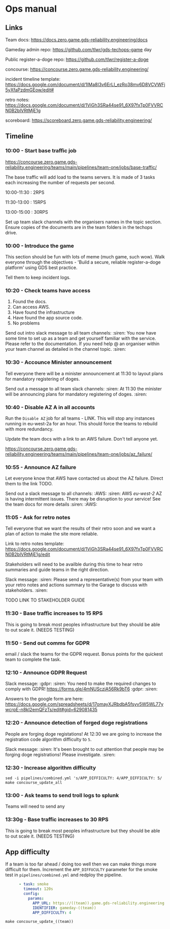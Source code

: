 # Ops manual
## Links

Team docs: https://docs.zero.game.gds-reliability.engineering/docs

Gameday admin repo: https://github.com/tlwr/gds-techops-game day

Public register-a-doge repo: https://github.com/tlwr/register-a-doge

concourse: https://concourse.zero.game.gds-reliability.engineering/

incident timeline template: https://docs.google.com/document/d/1IMa8I3v6ErLI_ezRo38mv6D8VCVWFj5yXfaPzdmGEow/edit#

retro notes: https://docs.google.com/document/d/1ViGh3SRa44se91_6X97fxTp0FVVRCN0B2blVRtMjE1g

scoreboard: https://scoreboard.zero.game.gds-reliability.engineering/

## Timeline
### 10:00 - Start base traffic job

https://concourse.zero.game.gds-reliability.engineering/teams/main/pipelines/team-one/jobs/base-traffic/

The base traffic will add load to the teams servers. It is made of 3
tasks each increasing the number of requests per second.

10:00-11:30 : 2RPS

11:30-13:00 : 15RPS

13:00-15:00 : 30RPS

Set up team slack channels with the organisers names in the topic section.
Ensure copies of the documents are in the team folders in the techops drive.


### 10:00 - Introduce the game

This section should be fun with lots of meme (much game, such
wow). Walk everyone through the objectives - 'Build a secure, reliable
register-a-doge platform' using GDS best practice.

Tell them to keep incident logs.

### 10:20 - Check teams have access
1. Found the docs.
2. Can access AWS.
3. Have found the infrastructure
4. Have found the app source code.
5. No problems

Send out intro slack message to all team channels:
:siren: You now have some time to set up as a team and get yourself familiar with the service. Please refer to the documentation. If you need help @ an organiser within your team channel as detailed in the channel topic. :siren:

### 10:30 - Accounce Minister announcement
Tell everyone there will be a minister announcement at 11:30 to layout
plans for mandatory registering of doges.

Send out a message to all team slack channels:
:siren: At 11:30 the minister will be announcing plans for mandatory registering of doges. :siren:

### 10:40 - Disable AZ A in all accounts
Run the `Disable AZ` job for all teams - LINK. This will stop any
instances running in eu-west-2a for an hour. This should force the
teams to rebuild with more redundancy.

Update the team docs with a link to an AWS failure. Don't tell anyone yet.

https://concourse.zero.game.gds-reliability.engineering/teams/main/pipelines/team-one/jobs/az_failure/

### 10:55 - Announce AZ failure
Let everyone know that AWS have contacted us about the AZ
failure. Direct them to the link TODO.

Send out a slack message to all channels:
:AWS: :siren: AWS *eu-west-2* AZ is having intermittent issues. There may be disruption to your service! See the team docs for more details :siren: :AWS: 

### 11:05 - Ask for retro notes
Tell everyone that we want the results of their retro soon and we want
a plan of action to make the site more reliable.

Link to retro notes template:
https://docs.google.com/document/d/1ViGh3SRa44se91_6X97fxTp0FVVRCN0B2blVRtMjE1g/edit

Stakeholders will need to be availble during this time to hear retro
summaries and guide teams in the right direction.

Slack message:
:siren: Please send a representative(s) from your team with your retro notes and actions summary to the Garage to discuss with stakeholders. :siren:

TODO LINK TO STAKEHOLDER GUIDE

### 11:30 - Base traffic increases to 15 RPS
This is going to break most peoples infrastructure but they should be
able to out scale it. (NEEDS TESTING)

### 11:50 - Send out comms for GDPR
email / slack the teams for the GDPR request. Bonus points for the
quickest team to complete the task.

### 12:10 - Announce GDPR Request

Slack message:
:gdpr: :siren: You need to make the required changes to comply with GDPR! https://forms.gle/4mNUScziA56Rk9bT6 :gdpr: :siren:

Answers to the google form are here: https://docs.google.com/spreadsheets/d/17omayXJRbdbA5fsyv5W5WL77ywcrpE-n8kI2emQFzTs/edit#gid=629081435

### 12:20 - Announce detection of forged doge registrations
People are forging doge registations! At 12:30 we are going to
increase the registration code algorithm difficulty to `5`.

Slack message:
:siren: It's been brought to out attention that people may be forging doge registrations! Please investigate. :siren:

### 12:30 - Increase algorithm difficulty

``` shell
sed -i pipelines/combined.yml 's/APP_DIFFICULTY: 4/APP_DIFFICULTY: 5/
make concourse_update_all
```

### 13:00 - Ask teams to send troll logs to splunk
Teams will need to send any
### 13:30g - Base traffic increases to 30 RPS
This is going to break most peoples infrastructure but they should be
able to out scale it. (NEEDS TESTING)



## App difficulty
If a team is too far ahead / doing too well then we can make things
more difficult for them.  Increment the `APP_DIFFUCULTY` parameter for
the smoke test in `pipelines/combined.yml` and redploy the pipeline.

``` yaml
      - task: smoke
        timeout: 120s
        config:
          params:
            APP_URL: https://((team)).game.gds-reliability.engineering
            IDENTIFIER: gameday-((team))
            APP_DIFFICULTY: 4
```

``` shell
make concourse_update_((team))
```
